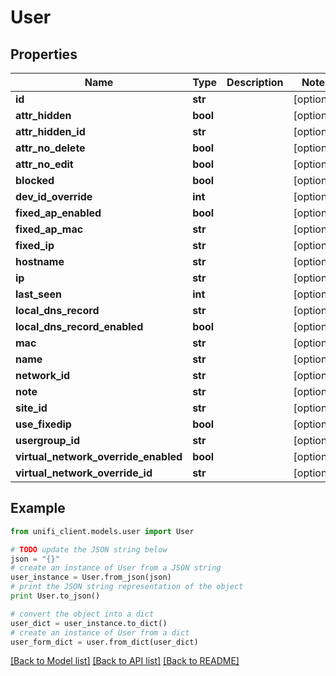 # User


## Properties

Name | Type | Description | Notes
------------ | ------------- | ------------- | -------------
**id** | **str** |  | [optional] 
**attr_hidden** | **bool** |  | [optional] 
**attr_hidden_id** | **str** |  | [optional] 
**attr_no_delete** | **bool** |  | [optional] 
**attr_no_edit** | **bool** |  | [optional] 
**blocked** | **bool** |  | [optional] 
**dev_id_override** | **int** |  | [optional] 
**fixed_ap_enabled** | **bool** |  | [optional] 
**fixed_ap_mac** | **str** |  | [optional] 
**fixed_ip** | **str** |  | [optional] 
**hostname** | **str** |  | [optional] 
**ip** | **str** |  | [optional] 
**last_seen** | **int** |  | [optional] 
**local_dns_record** | **str** |  | [optional] 
**local_dns_record_enabled** | **bool** |  | [optional] 
**mac** | **str** |  | [optional] 
**name** | **str** |  | [optional] 
**network_id** | **str** |  | [optional] 
**note** | **str** |  | [optional] 
**site_id** | **str** |  | [optional] 
**use_fixedip** | **bool** |  | [optional] 
**usergroup_id** | **str** |  | [optional] 
**virtual_network_override_enabled** | **bool** |  | [optional] 
**virtual_network_override_id** | **str** |  | [optional] 

## Example

```python
from unifi_client.models.user import User

# TODO update the JSON string below
json = "{}"
# create an instance of User from a JSON string
user_instance = User.from_json(json)
# print the JSON string representation of the object
print User.to_json()

# convert the object into a dict
user_dict = user_instance.to_dict()
# create an instance of User from a dict
user_form_dict = user.from_dict(user_dict)
```
[[Back to Model list]](../README.md#documentation-for-models) [[Back to API list]](../README.md#documentation-for-api-endpoints) [[Back to README]](../README.md)


